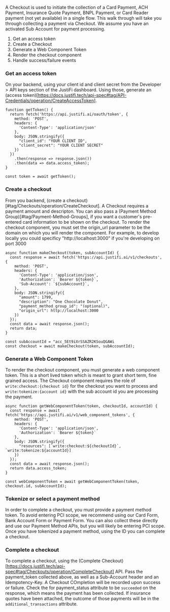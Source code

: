 A Checkout is used to initiate the collection of a Card Payment, ACH Payment, Insurance Quote Payment, BNPL Payment, or Card Reader payment (not yet available) in a single flow. This walk through will take you through collecting a payment via Checkout. We assume you have an activated Sub Account for payment processing.

1. Get an access token
2. Create a Checkout
3. Generate a Web Component Token
4. Render the checkout component
5. Handle success/failure events


### Get an access token
On your backend, using your client id and client secret from the Developer > API keys section of the JustiFi dashboard. Using those, generate an (access token)[https://docs.justifi.tech/api-spec#tag/API-Credentials/operation/CreateAccessToken].

```
function getToken() {
  return fetch('https://api.justifi.ai/oauth/token', {
    method: 'POST',
    headers: {
      'Content-Type': 'application/json'
    },
    body: JSON.stringify({
      "client_id": "YOUR CLIENT ID",
      "client_secret": "YOUR CLIENT SECRET"
    })
  })
    .then(response => response.json())
    .then(data => data.access_token);
}

const token = await getToken();
```

### Create a checkout
From you backend, (create a checkout)[#tag/Checkouts/operation/CreateCheckout]. A Checkout requires a payment amount and descripton. You can also pass a (Payment Method Group)[#tag/Payment-Method-Groups], if you want a customer's pre-entered card information to be shown on the checkout. To render the checkout component, you must set the origin_url parameter to be the domain on which you will render the component. For example, to develop locally you could specificy "http://localhost:3000" if you're developing on port 3000

```
async function makeCheckout(token, subAccountId) {
  const response = await fetch('https://api.justifi.ai/v1/checkouts', {
    method: 'POST',
    headers: {
      'Content-Type': 'application/json',
      'Authorization': `Bearer ${token}`,
      'Sub-Account': `${subAccount}`,
    },
    body: JSON.stringify({
      "amount": 1799,
      "description": "One Chocolate Donut",
      "payment_method_group_id": "(optional)",
      "origin_url": http://localhost:3000
    })
  });
  const data = await response.json();
  return data;
}

const subAccountId = "acc_5Et9iXrSSAZR2KSouQGAWi
const checkout = await makeCheckout(token, subAccountId);
```

### Generate a Web Component Token
To render the checkout component, you must generate a web component token. This is a short lived token which is meant to grant short term, fine grained access. The Checkout component requires the role of `write:checkout:{checkout id}` for the checkout you want to process and `write:tokenize:{account id}` with the sub account id you are processing the payment.
```
async function getWebComponentToken(token, checkoutId, accountId) {
  const response = await fetch('https://api.justifi.ai/v1/web_component_tokens', {
    method: 'POST',
    headers: {
      'Content-Type': 'application/json',
      'Authorization': `Bearer ${token}`
    },
    body: JSON.stringify({
      "resources": [`write:checkout:${checkoutId}`, `write:tokenize:${accountId}]
    })
  });
  const data = await response.json();
  return data.access_token;
}

const webComponentToken = await getWebComponentToken(token, checkout.id, subAccountId);
```

### Tokenize or select a payment method
In order to complete a checkout, you must provide a payment method token. To avoid entering PCI scope, we recommend using our Card Form, Bank Account Form or Payment Form. You can also collect these directly and use our Payment Method APIs, but you will likely be entering PCI scope. Once you have tokenized a payment method, using the ID you can complete a checkout.

### Complete a checkout
To complete a checkout, using the (Complete Checkout)[https://docs.justifi.tech/api-spec#tag/Checkouts/operation/CompleteCheckout] API. Pass the payment_token collected above, as well as a Sub-Account header and an Idempotency-Key. A Checkout COmpletion will be recorded upon success or failure. Check the for payment_status attribute to be `succeeded` on the response, which means the payment has been collected. If insurance quotes have been attached, the outcome of those payments will be in the `additional_transactions` attribute.